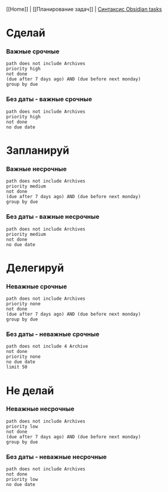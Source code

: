 [[Home]] | [[Планирование задач]] | [Синтаксис Obsidian tasks](https://obsidian-tasks-group.github.io/obsidian-tasks/queries/)
# Сделай
### Важные срочные
```tasks
path does not include Archives
priority high
not done
(due after 7 days ago) AND (due before next monday)
group by due
```
### Без даты - важные срочные
```tasks
path does not include Archives
priority high
not done
no due date
```
# Запланируй
### Важные несрочные
```tasks
path does not include Archives
priority medium
not done
(due after 7 days ago) AND (due before next monday)
group by due
```
### Без даты - важные несрочные
```tasks
path does not include Archives
priority medium
not done
no due date
```
# Делегируй
### Неважные срочные
```tasks
path does not include Archives
priority none
not done
(due after 7 days ago) AND (due before next monday)
group by due
```
### Без даты - неважные срочные
```tasks
path does not include 4 Archive
not done
priority none
no due date
limit 50
```

# Не делай
### Неважные несрочные
```tasks
path does not include Archives
priority low
not done
(due after 7 days ago) AND (due before next monday)
group by due
```
### Без даты - неважные несрочные
```tasks
path does not include Archives
not done
priority low
no due date
```
